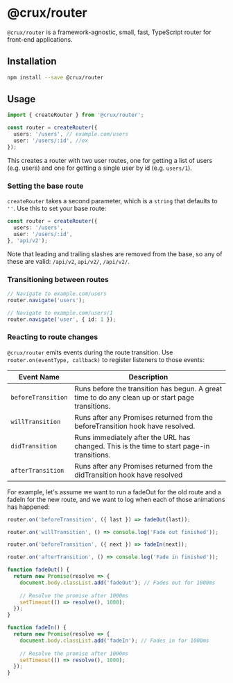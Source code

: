 # @crux/router

`@crux/router` is a framework-agnostic, small, fast, TypeScript router for front-end applications.

## Installation

```bash
npm install --save @crux/router
```

## Usage

```ts
import { createRouter } from '@crux/router';

const router = createRouter({
  users: '/users', // example.com/users
  user: '/users/:id', //ex
});
```

This creates a router with two user routes, one for getting a list of users (e.g. users) and one for getting a single user by id (e.g. `users/1`).

### Setting the base route

`createRouter` takes a second parameter, which is a `string` that defaults to `''`. Use this to set your base route:

```ts
const router = createRouter({
  users: '/users',
  user: '/users/:id',
}, 'api/v2');
```

Note that leading and trailing slashes are removed from the base, so any of these are valid: `/api/v2`, `api/v2/`, `/api/v2/`.

### Transitioning between routes

```ts
// Navigate to example.com/users
router.navigate('users');

// Navigate to example.com/users/1
router.navigate('user', { id: 1 });
```

### Reacting to route changes

`@crux/router` emits events during the route transition. Use `router.on(eventType, callback)` to register listeners to those events:

| Event Name         | Description                                                                                      |
|--------------------|--------------------------------------------------------------------------------------------------|
| `beforeTransition` | Runs before the transition has begun. A great time to do any clean up or start page transitions. |
| `willTransition`   | Runs after any Promises returned from the beforeTransition hook have resolved.                   |
| `didTransition`    | Runs immediately after the URL has changed. This is the time to start page-in transitions.       |
| `afterTransition`  | Runs after any Promises returned from the didTransition hook have resolved                       |

For example, let's assume we want to run a fadeOut for the old route and a fadeIn for the new route, and we want to log when each of those animations has happened:

```ts
router.on('beforeTransition', ({ last }) => fadeOut(last));

router.on('willTransition', () => console.log('Fade out finished'));

router.on('beforeTransition', ({ next }) => fadeIn(next));

router.on('afterTransition', () => console.log('Fade in finished'));

function fadeOut() {
  return new Promise(resolve => {
    document.body.classList.add('fadeOut'); // Fades out for 1000ms
    
    // Resolve the promise after 1000ms
    setTimeout(() => resolve(), 1000);
  });
}

function fadeIn() {
  return new Promise(resolve => {
    document.body.classList.add('fadeIn'); // Fades in for 1000ms
    
    // Resolve the promise after 1000ms
    setTimeout(() => resolve(), 1000);
  });
}
```
